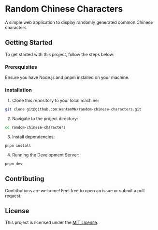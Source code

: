 # Random Chinese Characters

A simple web application to display randomly generated common Chinese characters

## Getting Started

To get started with this project, follow the steps below:

### Prerequisites

Ensure you have Node.js and pnpm installed on your machine.

### Installation

1. Clone this repository to your local machine:

```bash
git clone git@github.com:WantenMN/random-chinese-characters.git
```

2. Navigate to the project directory:

```bash
cd random-chinese-characters
```

3. Install dependencies:

```bash
pnpm install
```

4. Running the Development Server:

```bash
pnpm dev
```

## Contributing

Contributions are welcome! Feel free to open an issue or submit a pull request.

## License

This project is licensed under the [MIT License](LICENSE).
